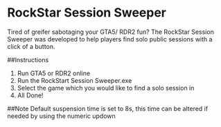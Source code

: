# RockStar Session Sweeper

Tired of greifer sabotaging your GTA5/ RDR2 fun? 
The RockStar Session Sweeper was developed to help players find solo public sessions with a click of a button.

##Instructions
1. Run GTA5 or RDR2 online
2. Run the RockStart Session Sweeper.exe
3. Select the game which you would like to find a solo session in
4. All Done!

##Note
Default suspension time is set to 8s, this time can be altered if needed by using the numeric updown 
